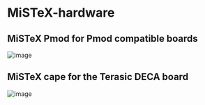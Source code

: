 # MiSTeX-hardware
## MiSTeX Pmod for Pmod compatible boards

![image](https://user-images.githubusercontent.com/148607/231948955-767aad45-565a-4adb-b6a2-5a7cb1c64456.png)

## MiSTeX cape for the Terasic DECA board

![image](https://user-images.githubusercontent.com/148607/222578200-f00b5eb2-d352-4595-b834-59ee57191b28.png)
